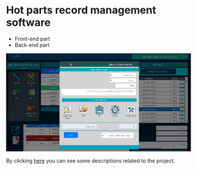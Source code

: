 # Hot parts record management software
- Front-end part
- Back-end part
  
![Education management system](enterexit23.png)

By clicking [here](https://reza-pishva.github.io/3-HotParts-Php-Laravel/) you can see some descriptions related to the project.

